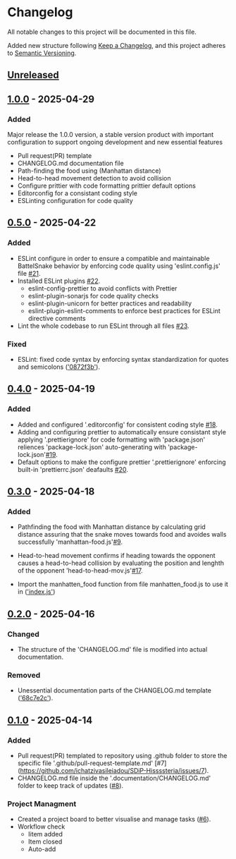 # Changelog

All notable changes to this project will be documented in this file.

Added new structure following [Keep a Changelog](https://keepachangelog.com/en/1.1.0/),
and this project adheres to [Semantic Versioning](https://semver.org/spec/v2.0.0.html).


## [Unreleased]

## [1.0.0] - 2025-04-29

### Added 

Major release the 1.0.0 version, a stable version product with important configuration to support ongoing development and new essential features

- Pull request(PR) template
- CHANGELOG.md documentation file
- Path-finding the food using (Manhattan distance) 
- Head-to-head movement detection to avoid collision  
- Configure prittier with code formatting prittier default options 
- Editorconfig for a consistant coding style 
- ESLinting configuration for code quality 

## [0.5.0] - 2025-04-22

### Added 

- ESLint configure in order to ensure a compatible and maintainable BattelSnake behavior by enforcing code quality using 'eslint.config.js' file [#21](https://github.com/ichatzivasileiadou/SDiP-Hissssteria/issues/21).
- Installed ESLint plugins [#22](https://github.com/ichatzivasileiadou/SDiP-Hissssteria/issues/22).
  - eslint-config-prettier to avoid conflicts with Prettier
  - eslint-plugin-sonarjs for code quality checks
  - eslint-plugin-unicorn for better practices and readability
  - eslint-plugin-eslint-comments to enforce best practices for ESLint directive comments
- Lint the whole codebase to run ESLint through all files [#23](https://github.com/ichatzivasileiadou/SDiP-Hissssteria/issues/23).


### Fixed

- ESLint: fixed code syntax by enforcing syntax standardization for quotes and semicolons (['0872f3b'](https://github.com/ichatzivasileiadou/SDiP-Hissssteria/commit/0872f3b337b0d1d64d0a375c7a76accbc2c3264d#diff-7ae45ad102eab3b6d7e7896acd08c427a9b25b346470d7bc6507b6481575d519)).
 

## [0.4.0] - 2025-04-19

### Added 

- Added and configured '.editorconfig' for consistent coding style [#18](https://github.com/ichatzivasileiadou/SDiP-Hissssteria/issues/18).
- Adding and configuring prettier to automatically ensure consistant style applying '.prettierignore' for code formatting with 'package.json' reliences 'package-lock.json' auto-generating with 'package-lock.json'[#19](https://github.com/ichatzivasileiadou/SDiP-Hissssteria/issues/19).
- Default options to make the configure prettier '.prettierignore' enforcing built-in 'prettierrc.json' deafaults [#20](https://github.com/ichatzivasileiadou/SDiP-Hissssteria/issues/20).


## [0.3.0] - 2025-04-18

### Added 

- Pathfinding the food with Manhattan distance by calculating grid distance assuring that the snake moves towards food and avoides walls successfully 'manhattan-food.js'[#9](https://github.com/ichatzivasileiadou/SDiP-Hissssteria/issues/9).
- Head-to-head movement confirms if heading towards the opponent causes a head-to-head collision by evaluating the position and lenghth of the opponent 'head-to-head-mov.js'[#17](https://github.com/ichatzivasileiadou/SDiP-Hissssteria/issues/17).

- Import the manhatten_food function from file manhatten_food.js to use it in (['index.js'](https://github.com/ichatzivasileiadou/SDiP-Hissssteria/commit/69d9793))


## [0.2.0] - 2025-04-16

### Changed

- The structure of the 'CHANGELOG.md' file is modified into actual documentation.

### Removed

- Unessential documentation parts of the CHANGELOG.md template (['68c7e2c'](https://github.com/ichatzivasileiadou/SDiP-Hissssteria/commit/68c7e2c5bdbe418774f9223a672f527b16c18f83)).


## [0.1.0] - 2025-04-14

### Added 
- Pull request(PR) templated to repository using .github folder to store the specific file '.github/pull-request-template.md' [#7]
(https://github.com/ichatzivasileiadou/SDiP-Hissssteria/issues/7).
- CHANGELOG.md file inside the '.documentation/CHANGELOG.md' folder to keep track of updates ([#8](https://github.com/ichatzivasileiadou/SDiP-Hissssteria/issues/8)).
 

### Project Managment
- Created a project board to better visualise and manage tasks ([#6](https://github.com/ichatzivasileiadou/SDiP-Hissssteria/issues/6)).
- Workflow check
  - Iitem added
  - Item closed
  - Auto-add


<!-- Compare Version Releases Links -->

[unreleased]: https://github.com/ichatzivasileiadou/SDiP-Hissssteria/compare/v1.0.0...HEAD
[1.0.0]: https://github.com/ichatzivasileiadou/SDiP-Hissssteria/compare/v0.5.0...v1.0.0
[0.5.0]: https://github.com/ichatzivasileiadou/SDiP-Hissssteria/compare/v0.4.0...v0.5.0
[0.4.0]: https://github.com/ichatzivasileiadou/SDiP-Hissssteria/compare/v0.3.0...v0.4.0
[0.3.0]: https://github.com/ichatzivasileiadou/SDiP-Hissssteria/compare/v0.2.0...v0.3.0
[0.2.0]: https://github.com/ichatzivasileiadou/SDiP-Hissssteria/compare/v0.1.0...v0.2.0
[0.1.0]: https://github.com/ichatzivasileiadou/SDiP-Hissssteria/releases/tag/v0.1.0
